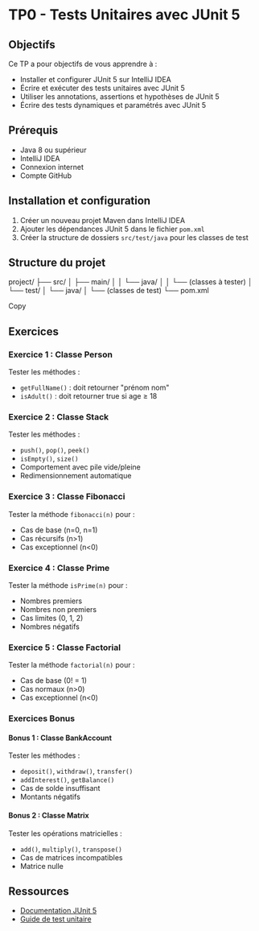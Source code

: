 # TP0 - Tests Unitaires avec JUnit 5

## Objectifs
Ce TP a pour objectifs de vous apprendre à :
- Installer et configurer JUnit 5 sur IntelliJ IDEA
- Écrire et exécuter des tests unitaires avec JUnit 5
- Utiliser les annotations, assertions et hypothèses de JUnit 5
- Écrire des tests dynamiques et paramétrés avec JUnit 5

## Prérequis
- Java 8 ou supérieur
- IntelliJ IDEA
- Connexion internet
- Compte GitHub

## Installation et configuration
1. Créer un nouveau projet Maven dans IntelliJ IDEA
2. Ajouter les dépendances JUnit 5 dans le fichier `pom.xml`
3. Créer la structure de dossiers `src/test/java` pour les classes de test

## Structure du projet
project/
├── src/
│ ├── main/
│ │ └── java/
│ │ └── (classes à tester)
│ └── test/
│ └── java/
│ └── (classes de test)
└── pom.xml

Copy

## Exercices

### Exercice 1 : Classe Person
Tester les méthodes :
- `getFullName()` : doit retourner "prénom nom"
- `isAdult()` : doit retourner true si age ≥ 18

### Exercice 2 : Classe Stack
Tester les méthodes :
- `push()`, `pop()`, `peek()`
- `isEmpty()`, `size()`
- Comportement avec pile vide/pleine
- Redimensionnement automatique

### Exercice 3 : Classe Fibonacci
Tester la méthode `fibonacci(n)` pour :
- Cas de base (n=0, n=1)
- Cas récursifs (n>1)
- Cas exceptionnel (n<0)

### Exercice 4 : Classe Prime
Tester la méthode `isPrime(n)` pour :
- Nombres premiers
- Nombres non premiers
- Cas limites (0, 1, 2)
- Nombres négatifs

### Exercice 5 : Classe Factorial
Tester la méthode `factorial(n)` pour :
- Cas de base (0! = 1)
- Cas normaux (n>0)
- Cas exceptionnel (n<0)

### Exercices Bonus

#### Bonus 1 : Classe BankAccount
Tester les méthodes :
- `deposit()`, `withdraw()`, `transfer()`
- `addInterest()`, `getBalance()`
- Cas de solde insuffisant
- Montants négatifs

#### Bonus 2 : Classe Matrix
Tester les opérations matricielles :
- `add()`, `multiply()`, `transpose()`
- Cas de matrices incompatibles
- Matrice nulle



## Ressources
- [Documentation JUnit 5](https://junit.org/junit5/docs/current/user-guide/)
- [Guide de test unitaire](https://www.baeldung.com/junit-5)